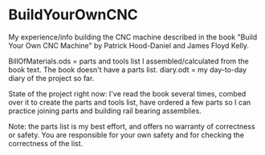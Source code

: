 # BuildYourOwnCNC
My experience/info building the CNC machine described in the book "Build Your Own CNC Machine" by Patrick Hood-Daniel and James Floyd Kelly.

BillOfMaterials.ods = parts and tools list I assembled/calculated from the book text. The book doesn't have a parts list.
diary.odt = my day-to-day diary of the project so far.

State of the project right now:  I've read the book several times, combed over it to create the parts and tools list, have ordered a few parts so I can practice joining parts and building rail bearing assemblies.

Note: the parts list is my best effort, and offers no warranty of correctness or safety.  You are responsible for your own safety and for checking the correctness of the list.
